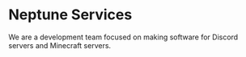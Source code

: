 # Neptune Services
We are a development team focused on making software for Discord servers and Minecraft servers.
